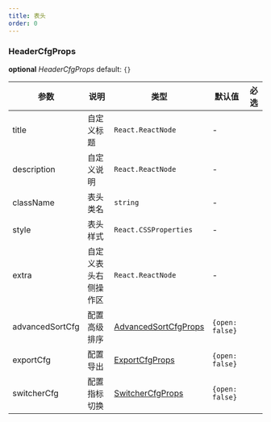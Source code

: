 ```yaml
---
title: 表头
order: 0
---
```


### HeaderCfgProps

<description> **optional**  _HeaderCfgProps_   default: `{}` </description>

| 参数            | 说明                 | 类型                   | 默认值 | 必选 |
| --------------- | ------------------ | ---------------------- | ------ | ---- |
| title           | 自定义标题           | `React.ReactNode`      | -      |      |
| description     | 自定义说明           | `React.ReactNode`               | -      |      |
| className       | 表头类名             | `string`               | -      |      |
| style           | 表头样式             | `React.CSSProperties`  | -      |      |
| extra           | 自定义表头右侧操作区   |  `React.ReactNode`         | -       |      |
| advancedSortCfg | 配置高级排序         | [AdvancedSortCfgProps](/zh/docs/api/components/advanced-sort) | `{open: false}` |      |
| exportCfg       | 配置导出             | [ExportCfgProps](/zh/docs/api/components/export)  | `{open: false}` |      |
| switcherCfg       | 配置指标切换             | [SwitcherCfgProps](/zh/docs/api/components/switcher#switchercfgprops)  | `{open: false}` |      |
